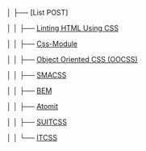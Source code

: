 │   ├── [List POST]

│   │   ├── [Linting HTML Using CSS](https://github.com/daodc/Front-End-Develop-Technicals/blob/master/Linting-html-using-css.md)

│   │   ├── [Css-Module](https://github.com/daodc/Front-End-Develop-Technicals/blob/master/Css-module.md)

│   │   ├── [Object Oriented CSS (OOCSS)](https://github.com/daodc/Front-End-Develop-Technicals/blob/master/Object-oriented-css.md)

│   │   ├── [SMACSS](https://github.com/daodc/Front-End-Develop-Technicals/blob/master/Smacss.md)

│   │   ├── [BEM](https://github.com/daodc/Front-End-Develop-Technicals/blob/master/Bem.md)

│   │   ├── [Atomit](https://github.com/daodc/Front-End-Develop-Technicals/blob/master/Atomit.md)

│   │   ├── [SUITCSS](https://github.com/daodc/Front-End-Develop-Technicals/blob/master/Suitcss.md)

│   │   └── [ITCSS](https://github.com/daodc/Front-End-Develop-Technicals/blob/master/Itcss.md)
